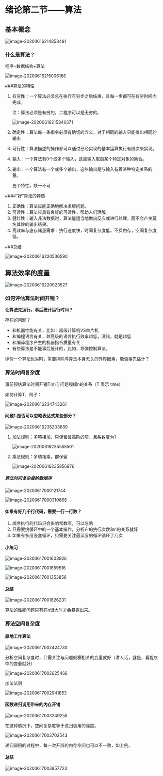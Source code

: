 

# 绪论第二节——算法

## 基本概念

![image-20200616214853491](https://cdn.jsdelivr.net/gh/KimYangOfCat/MyPicStorage/2021-CSPostgraduate-408/20200810001358.jpg)

### 什么是算法？

程序=数据结构+算法

![image-20200616215006166](https://cdn.jsdelivr.net/gh/KimYangOfCat/MyPicStorage/2021-CSPostgraduate-408/20200810001359.jpg)

###算法的特性

1. 有穷性：一个算法必须总在执行有穷步之后结束，且每一步都可在有穷时间内完成。

   注：算法必须是有穷的，二程序可以是无穷的。

   ![image-20200616215340371](https://cdn.jsdelivr.net/gh/KimYangOfCat/MyPicStorage/2021-CSPostgraduate-408/20200810001400.jpg)

2. 确定性：算法每一条指令必须有确切的含义，对于相同的输入只能得出相同的输出

3. 可行性：算法描述的操作都可以通过已经实现的基本运算执行有限次来实现。

4. 输入：一个算法有0个或多个输入，这些输入取自某个特定对象的集合。

5. 输出：一个算法有一个或多个输出，这些输出是与输入有着某种特定关系的量。

   五个特性，缺一不可

####“好”算法的特质

1. 正确性：算法应能正确地解决求解问题。
2. 可读性：算法应具有良好的可读性，帮助人们理解。
3. 健壮性：输入非法数据时，算法能适当地做出反应或进行处理，而不会产生莫名其妙的输出结果。
4. 高效率与底存储量需求：执行速度快，时间复杂度低。不费内存，空间复杂度低。

###总结

![image-20200616220536590](https://cdn.jsdelivr.net/gh/KimYangOfCat/MyPicStorage/2021-CSPostgraduate-408/20200810001401.jpg)

## 算法效率的度量

![image-20200616220923527](https://cdn.jsdelivr.net/gh/KimYangOfCat/MyPicStorage/2021-CSPostgraduate-408/20200810001402.jpg)

### 如何评估算法时间开销？

**让算法先运行，事后统计运行时间？**

存在的问题？

* 和机器性能有关，比如：超级计算机VS单片机
* 和编程语言有关，越高级的语言执行效率越低，没错，就是越低
* 和编译程序产生的机器指令质量有关
* 有些算法是不能事后统计的，比如，导弹控制算法。

评价一个算法优劣时，需要排除与算法本身无关的外界因素，能否事先估计？

### 算法时间复杂度

事前预估算法时间开销T(n)与问题规模n的关系（T 表示 time）

如何计算T，例子：

![image-20200616234743261](https://cdn.jsdelivr.net/gh/KimYangOfCat/MyPicStorage/2021-CSPostgraduate-408/20200810001403.jpg)

#### 问题1:是否可以忽略表达式某些部分？

![image-20200616235203889](https://cdn.jsdelivr.net/gh/KimYangOfCat/MyPicStorage/2021-CSPostgraduate-408/20200810001404.jpg)

1.  加法规则：多项相加，只保留最高阶的项，且系数变为1

    ![image-20200616235558501](https://cdn.jsdelivr.net/gh/KimYangOfCat/MyPicStorage/2021-CSPostgraduate-408/20200810001405.jpg)

2.  乘法规则：多项相乘，都保留

    ![image-20200616235856976](https://cdn.jsdelivr.net/gh/KimYangOfCat/MyPicStorage/2021-CSPostgraduate-408/20200810001406.jpg)

##### 算法时间复杂度阶数顺序

![image-20200617000121744](https://cdn.jsdelivr.net/gh/KimYangOfCat/MyPicStorage/2021-CSPostgraduate-408/20200810001407.jpg)

![image-20200617000310666](https://cdn.jsdelivr.net/gh/KimYangOfCat/MyPicStorage/2021-CSPostgraduate-408/20200810001408.jpg)

#### 如果有好几千行代码，需要一行一行数？

1.  顺序执行的代码只会影响常数项，可以忽略
2.  只需要挑循环中的一个基本操作，分析它的执行次数和n的关系就好
3.  如果有多层嵌套循环，只需要关注最深层的循环循环了几次

#### 小练习

![image-20200617001603926](https://cdn.jsdelivr.net/gh/KimYangOfCat/MyPicStorage/2021-CSPostgraduate-408/20200810001409.jpg)

![image-20200617001659516](https://cdn.jsdelivr.net/gh/KimYangOfCat/MyPicStorage/2021-CSPostgraduate-408/20200810001410.jpg)

![image-20200617001353856](https://cdn.jsdelivr.net/gh/KimYangOfCat/MyPicStorage/2021-CSPostgraduate-408/20200810001411.jpg)

#### 总结

![image-20200617001826231](https://cdn.jsdelivr.net/gh/KimYangOfCat/MyPicStorage/2021-CSPostgraduate-408/20200810001412.jpg)

算法的性能问题只有在n很大时才会暴露出来。

### 算法空间复杂度

#### 原地工作算法

![image-20200617002424730](https://cdn.jsdelivr.net/gh/KimYangOfCat/MyPicStorage/2021-CSPostgraduate-408/20200810001413.jpg)

分析空间复杂度时，只需关注与问题规模相关的变量就好（讲人话，就是，看程序中的变量就好）

![image-20200617002625466](https://cdn.jsdelivr.net/gh/KimYangOfCat/MyPicStorage/2021-CSPostgraduate-408/20200810001414.jpg)

加法法则

![image-20200617002941853](https://cdn.jsdelivr.net/gh/KimYangOfCat/MyPicStorage/2021-CSPostgraduate-408/20200810001415.jpg)

#### 函数递归调用带来的内存开销

![image-20200617003249255](https://cdn.jsdelivr.net/gh/KimYangOfCat/MyPicStorage/2021-CSPostgraduate-408/20200810001416.jpg)

在这种情况下，空间复杂度等于递归调用的深度。

![image-20200617003702543](https://cdn.jsdelivr.net/gh/KimYangOfCat/MyPicStorage/2021-CSPostgraduate-408/20200810001417.jpg)

递归调用的过程中，每一次开辟的内存空间也可以不一致，如上例。

#### 总结

![image-20200617003857723](https://cdn.jsdelivr.net/gh/KimYangOfCat/MyPicStorage/2021-CSPostgraduate-408/20200810001418.jpg)

<!-- 评论模块，不可删除 -->
<Vssue  />